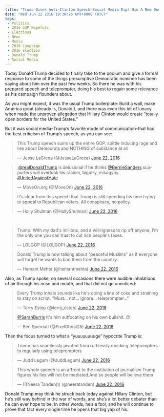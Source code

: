 ```yaml
---
title: "Trump Gives Anti-Clinton Speech–Social Media Rips Him A New One"
date: "Wed Jun 22 2016 19:30:26 GMT+0000 (UTC)"
tags: 
 - Politics
 - 2016 GOP Hopefuls
 - Elections
 - News
 - Media
 - 2016 Campaign
 - 2016 Election
 - Donald Trump
 - Social Media
---
```

<p>Today Donald Trump decided to finally take to the podium and give a formal response to some of the things presumptive Democratic nominee has been saying about him over the past few weeks. So there he was with his prepared speech and teleprompter, doing his best to regain some relevance as his campaign flounders about.</p><p>As you might expect, it was the usual Trump boilerplate: Build a wall, make America great (already is, Donald!), and there was even this bit of lunacy when made <a href="http://www.rawstory.com/2016/06/social-media-skewers-trumps-anti-clinton-speech-nothing-but-spittle-inducing-rage-and-lies/" onclick="__gaTracker(&apos;send&apos;, &apos;event&apos;, &apos;outbound-article&apos;, &apos;http://www.rawstory.com/2016/06/social-media-skewers-trumps-anti-clinton-speech-nothing-but-spittle-inducing-rage-and-lies/&apos;, &apos;the unproven allegation&apos;);" target="_blank">the unproven allegation</a> that Hillary Clinton would create &#x201C;totally open borders for the United States.&#x201D;</p><p>But it was social media&#x2013;Trump&#x2019;s favorite mode of communication&#x2013;that had the best criticism of Trump&#x2019;s speech, as you can see:</p><blockquote class="twitter-tweet" data-width="500"><p lang="en" dir="ltr">This Trump speech sums up the entire GOP, spittle inducing rage and lies about Democrats and NOTHING of substance at all</p>
<p>&#x2014; Jesse LaGreca (@JesseLaGreca) <a href="https://twitter.com/JesseLaGreca/status/745636595747930112" onclick="__gaTracker(&apos;send&apos;, &apos;event&apos;, &apos;outbound-article&apos;, &apos;https://twitter.com/JesseLaGreca/status/745636595747930112&apos;, &apos;June 22, 2016&apos;);">June 22, 2016</a></p></blockquote><p><script async src="//platform.twitter.com/widgets.js" charset="utf-8"></script></p><blockquote class="twitter-tweet" data-width="500"><p lang="en" dir="ltr">.<a href="https://twitter.com/realDonaldTrump" onclick="__gaTracker(&apos;send&apos;, &apos;event&apos;, &apos;outbound-article&apos;, &apos;https://twitter.com/realDonaldTrump&apos;, &apos;@realDonaldTrump&apos;);">@realDonaldTrump</a> is delusional if he thinks <a href="https://twitter.com/BernieSanders" onclick="__gaTracker(&apos;send&apos;, &apos;event&apos;, &apos;outbound-article&apos;, &apos;https://twitter.com/BernieSanders&apos;, &apos;@BernieSanders&apos;);">@BernieSanders</a> supporters will overlook his racism, bigotry, misogyny. <a href="https://twitter.com/hashtag/UnitedAgainstHate?src=hash" onclick="__gaTracker(&apos;send&apos;, &apos;event&apos;, &apos;outbound-article&apos;, &apos;https://twitter.com/hashtag/UnitedAgainstHate?src=hash&apos;, &apos;#UnitedAgainstHate&apos;);">#UnitedAgainstHate</a></p>
<p>&#x2014; MoveOn.org (@MoveOn) <a href="https://twitter.com/MoveOn/status/745639229644931072" onclick="__gaTracker(&apos;send&apos;, &apos;event&apos;, &apos;outbound-article&apos;, &apos;https://twitter.com/MoveOn/status/745639229644931072&apos;, &apos;June 22, 2016&apos;);">June 22, 2016</a></p></blockquote><p><script async src="//platform.twitter.com/widgets.js" charset="utf-8"></script></p><blockquote class="twitter-tweet" data-width="500"><p lang="en" dir="ltr">It&apos;s clear from this speech that Trump is still spending his time trying to appeal to Republican voters. All conspiracy, no policy.</p>
<p>&#x2014; Holly Shulman (@HollyShulman) <a href="https://twitter.com/HollyShulman/status/745632502950264832" onclick="__gaTracker(&apos;send&apos;, &apos;event&apos;, &apos;outbound-article&apos;, &apos;https://twitter.com/HollyShulman/status/745632502950264832&apos;, &apos;June 22, 2016&apos;);">June 22, 2016</a></p></blockquote><p><script async src="//platform.twitter.com/widgets.js" charset="utf-8"></script></p><p>&#xA0;</p><blockquote class="twitter-tweet" data-width="500"><p lang="en" dir="ltr">Trump: With my dad&apos;s millions, and a willingness to rip off anyone, I&apos;m the only one you can trust to cut rich people&apos;s taxes.</p>
<p>&#x2014; LOLGOP (@LOLGOP) <a href="https://twitter.com/LOLGOP/status/745632454694830080" onclick="__gaTracker(&apos;send&apos;, &apos;event&apos;, &apos;outbound-article&apos;, &apos;https://twitter.com/LOLGOP/status/745632454694830080&apos;, &apos;June 22, 2016&apos;);">June 22, 2016</a></p></blockquote><p><script async src="//platform.twitter.com/widgets.js" charset="utf-8"></script></p><blockquote class="twitter-tweet" data-width="500"><p lang="en" dir="ltr">Donald Trump is now talking about &quot;peaceful Muslims&quot; as if everyone will forget he wants to ban them from the country.</p>
<p>&#x2014; Hemant Mehta (@hemantmehta) <a href="https://twitter.com/hemantmehta/status/745634131304931328" onclick="__gaTracker(&apos;send&apos;, &apos;event&apos;, &apos;outbound-article&apos;, &apos;https://twitter.com/hemantmehta/status/745634131304931328&apos;, &apos;June 22, 2016&apos;);">June 22, 2016</a></p></blockquote><p><script async src="//platform.twitter.com/widgets.js" charset="utf-8"></script></p><p>Also, as Trump spoke, on several occasions there were audible inhalations of air through his nose and mouth, and that did not go unnoticed:</p><blockquote class="twitter-tweet" data-width="500"><p lang="en" dir="ltr">Every Trump inhale sounds like he&apos;s doing a line of coke and straining to stay on script. &quot;Must&#x2026; not&#x2026; ignore&#x2026; teleprompter&#x2026;&quot;</p>
<p>&#x2014; Terry Estep (@terry_estep) <a href="https://twitter.com/terry_estep/status/745632743401394176" onclick="__gaTracker(&apos;send&apos;, &apos;event&apos;, &apos;outbound-article&apos;, &apos;https://twitter.com/terry_estep/status/745632743401394176&apos;, &apos;June 22, 2016&apos;);">June 22, 2016</a></p></blockquote><p><script async src="//platform.twitter.com/widgets.js" charset="utf-8"></script></p><blockquote class="twitter-tweet" data-width="500"><p lang="en" dir="ltr"><a href="https://twitter.com/SarahBurris" onclick="__gaTracker(&apos;send&apos;, &apos;event&apos;, &apos;outbound-article&apos;, &apos;https://twitter.com/SarahBurris&apos;, &apos;@SarahBurris&apos;);">@SarahBurris</a> It&apos;s him suffocating on his own bullshit. &#x1F609;</p>
<p>&#x2014; Ben Sperduti (@PixelGhost25) <a href="https://twitter.com/PixelGhost25/status/745631635668766720" onclick="__gaTracker(&apos;send&apos;, &apos;event&apos;, &apos;outbound-article&apos;, &apos;https://twitter.com/PixelGhost25/status/745631635668766720&apos;, &apos;June 22, 2016&apos;);">June 22, 2016</a></p></blockquote><p><script async src="//platform.twitter.com/widgets.js" charset="utf-8"></script></p><p>Then the focus turned to what a &#x201C;yuuuuuuuuge&#x201D; hypocrite Trump is:</p><blockquote class="twitter-tweet" data-width="500"><p lang="en" dir="ltr">Trump has seamlessly pivoted from ruthlessly mocking teleprompters to regularly using teleprompters</p>
<p>&#x2014; Judd Legum (@JuddLegum) <a href="https://twitter.com/JuddLegum/status/745635008849842176" onclick="__gaTracker(&apos;send&apos;, &apos;event&apos;, &apos;outbound-article&apos;, &apos;https://twitter.com/JuddLegum/status/745635008849842176&apos;, &apos;June 22, 2016&apos;);">June 22, 2016</a></p></blockquote><p><script async src="//platform.twitter.com/widgets.js" charset="utf-8"></script></p><blockquote class="twitter-tweet" data-width="500"><p lang="en" dir="ltr">This whole speech is an affront to the institution of journalism.Trump figures his lies will not be mediated.And so people will believe them</p>
<p>&#x2014; (((Neera Tanden))) (@neeratanden) <a href="https://twitter.com/neeratanden/status/745634945004081152" onclick="__gaTracker(&apos;send&apos;, &apos;event&apos;, &apos;outbound-article&apos;, &apos;https://twitter.com/neeratanden/status/745634945004081152&apos;, &apos;June 22, 2016&apos;);">June 22, 2016</a></p></blockquote><p><script async src="//platform.twitter.com/widgets.js" charset="utf-8"></script></p><p><script async src="//platform.twitter.com/widgets.js" charset="utf-8"></script></p><p>Donald Trump may think he struck back today against Hillary Clinton, but he&#x2019;s still way behind in the war of words, and she&#x2019;s a lot better debater than he can ever hope to be. In other words, he&#x2019;s a fool, and he will continue to prove that fact every single time he opens that big yap of his.</p>